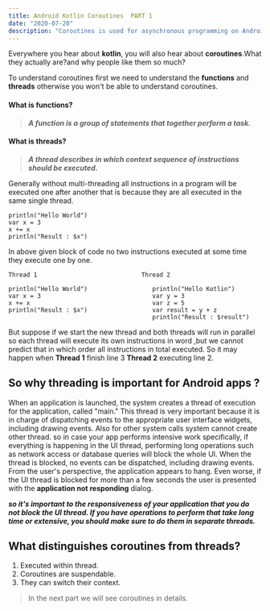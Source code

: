 ```yaml
---
title: Android Kotlin Coroutines  PART 1
date: "2020-07-20"
description: "Coroutines is used for asynchronous programming on Android."
---
```


Everywhere you hear about **kotlin**, you will also hear about **coroutines**.What they actually are?and why people like them so much?

To understand coroutines first we need to understand the **functions** and **threads** otherwise you won't be able to understand coroutines.

#### What is functions?

> **_A function is a group of statements that together perform a task._**

#### What is threads?

> **_A thread describes in which context sequence of instructions should be executed._**

Generally without multi-threading all instructions in a program will be executed one after another that is because they are all executed in the same single thread.

```
println("Hello World")
var x = 3
x += x
println("Result : $x")
```

In above given block of code no two instructions executed at some time they execute one by one.

```
Thread 1                             Thread 2

println("Hello World")                  println("Hello Kotlin")
var x = 3                               var y = 3
x += x                                  var z = 5
println("Result : $x")                  var result = y + z
                                        println("Result : $result")
```

But suppose if we start the new thread and both threads will run in parallel so each thread will execute its own instructions in word ,but we cannot predict that in which order all instructions in total executed. So it may happen when **Thread 1** finish line 3 **Thread 2** executing line 2.

## So why threading is important for Android apps ?
When an application is launched, the system creates a thread of execution for the application, called "main." This thread is very important because it is in charge of dispatching events to the appropriate user interface widgets, including drawing events. Also for other system calls system cannot create other thread. so in case your app performs intensive work specifically, if everything is happening in the UI thread, performing long operations such as network access or database queries will block the whole UI. When the thread is blocked, no events can be dispatched, including drawing events. From the user's perspective, the application appears to hang. Even worse, if the UI thread is blocked for more than a few seconds the user is presented with the  **application not responding** dialog.  

***so it's important to the responsiveness of your application that you do not block the UI thread. If you have operations to perform that take long time or extensive, you should make sure to do them in separate threads.***

## What distinguishes coroutines from threads?
1. Executed within thread.
2. Coroutines are suspendable.
3. They can switch their context.


>In the next part we will see coroutines in details.